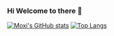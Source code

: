 ### Hi Welcome to there 👋

[![Moxi's GitHub stats](https://github-readme-stats.vercel.app/api?username=moxicode)](https://github.com/anuraghazra/github-readme-stats)
[![Top Langs](https://github-readme-stats.vercel.app/api/top-langs/?username=moxicode)](https://github.com/anuraghazra/github-readme-stats)
